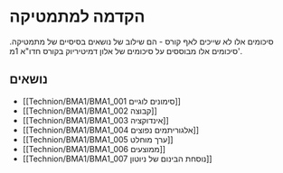 # הקדמה למתמטיקה

סיכומים אלו לא שייכים לאף קורס - הם שילוב של נושאים בסיסיים של מתמטיקה. סיכומים אלו מבוססים על סיכומים של אלון דמיטיריוק בקורס חדו"א 1מ'.

## נושאים
- [[Technion/BMA1/BMA1_001 סימונים לוגיים]]
- [[Technion/BMA1/BMA1_002 קבוצה]]
- [[Technion/BMA1/BMA1_003 אינדוקציה]]
- [[Technion/BMA1/BMA1_004 אלגוריתמים נפוצים]]
- [[Technion/BMA1/BMA1_005 ערך מוחלט]]
- [[Technion/BMA1/BMA1_006 ממוצעים]]
- [[Technion/BMA1/BMA1_007 נוסחת הבינום של ניוטון]]
